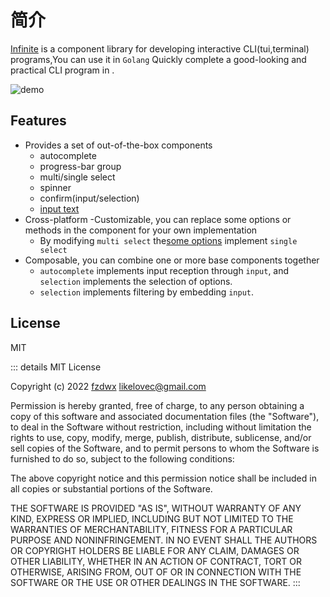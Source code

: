 # 简介

[Infinite](https://github.com/fzdwx/infinite) is a component library for developing interactive CLI(tui,terminal)
programs,You can use it in `Golang` Quickly complete a good-looking and practical CLI program in .

![demo](https://user-images.githubusercontent.com/65269574/184916069-076a0f6a-70bd-49e1-b7d7-0d2e7fc5c6bb.gif)

## Features

- Provides a set of out-of-the-box components
    - autocomplete
    - progress-bar group
    - multi/single select
    - spinner
    - confirm(input/selection)
    - [input text](/en/components/input#input-text)
- Cross-platform
  -Customizable, you can replace some options or methods in the component for your own implementation
    - By modifying  `multi select`
      the[some options](https://github.com/fzdwx/infinite/blob/main/components/selection/singleselect/single_select.go#L49)
      implement `single select`
- Composable, you can combine one or more base components together
    - `autocomplete` implements input reception through `input`, and `selection` implements the selection of options.
    - `selection` implements filtering by embedding `input`.

## License

MIT

::: details
MIT License

Copyright (c) 2022 [fzdwx](https://github.com/fzdwx) <likelovec@gmail.com>

Permission is hereby granted, free of charge, to any person obtaining a copy
of this software and associated documentation files (the "Software"), to deal
in the Software without restriction, including without limitation the rights
to use, copy, modify, merge, publish, distribute, sublicense, and/or sell
copies of the Software, and to permit persons to whom the Software is
furnished to do so, subject to the following conditions:

The above copyright notice and this permission notice shall be included in all
copies or substantial portions of the Software.

THE SOFTWARE IS PROVIDED "AS IS", WITHOUT WARRANTY OF ANY KIND, EXPRESS OR
IMPLIED, INCLUDING BUT NOT LIMITED TO THE WARRANTIES OF MERCHANTABILITY,
FITNESS FOR A PARTICULAR PURPOSE AND NONINFRINGEMENT. IN NO EVENT SHALL THE
AUTHORS OR COPYRIGHT HOLDERS BE LIABLE FOR ANY CLAIM, DAMAGES OR OTHER
LIABILITY, WHETHER IN AN ACTION OF CONTRACT, TORT OR OTHERWISE, ARISING FROM,
OUT OF OR IN CONNECTION WITH THE SOFTWARE OR THE USE OR OTHER DEALINGS IN THE
SOFTWARE.
:::